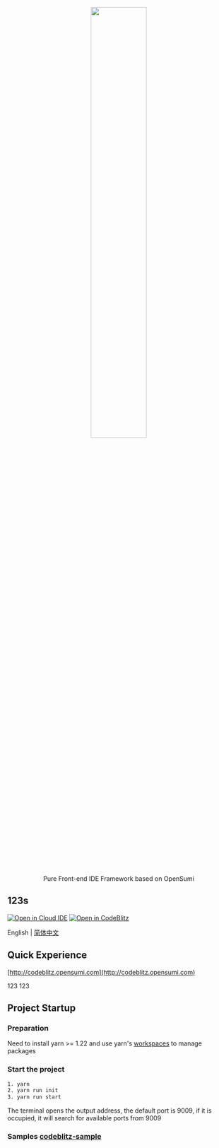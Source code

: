 <p align="center">
	<a href="https://github.com/opensumi/codeblitz"><img src="https://mdn.alipayobjects.com/huamei_htww6h/afts/img/A*niy4RJmlwuUAAAAAAAAAAAAADhl8AQ/original" width="50%" /></a>
</p>

<p align="center">Pure Front-end IDE Framework based on OpenSumi</p>

123s
---

[![Open in Cloud IDE](https://img.shields.io/badge/Ant_Codespaces-Open_in_Cloud_IDE-blue)](https://ide.cloud.alipay.com/-/github.com/opensumi/codeblitz)
[![Open in CodeBlitz](https://img.shields.io/badge/Ant_Codespaces-Open_in_CodeBlitz-1677ff)](https://codeblitz.cloud.alipay.com/github/opensumi/codeblitz)

English | [简体中文](./README-zh_CN.md)

## Quick Experience
[http://codeblitz.opensumi.com](http://codeblitz.opensumi.com)

123
123
## Project Startup

### Preparation
Need to install yarn >= 1.22 and use yarn's [workspaces](https://classic.yarnpkg.com/en/docs/workspaces/) to manage packages
### Start the project
```bash
1. yarn
2. yarn run init
3. yarn run start
```
The terminal opens the output address, the default port is 9009, if it is occupied, it will search for available ports from 9009

### Samples [codeblitz-sample](https://github.com/opensumi/codeblitz-sample)

